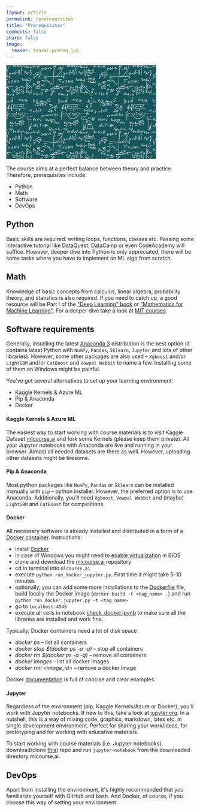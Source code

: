 ```yaml
---
layout: article
permalink: /prerequisites
title: "Prerequisites"
comments: false
share: false
image:
  teaser: teaser-prereq.jpg
---
```


<img src='../images/teaser-prereq.jpg'>

The course aims at a perfect balance between theory and practice. Therefore, prerequisites include:
 - Python
 - Math
 - Software
 - DevOps 

## Python
Basic skills are required: writing loops, functions, classes etc. Passing some interactive tutorial like DataQuest, DataCamp or even CodeAcademy will suffice. However, deeper dive into Python is only appreciated, there will be some tasks where you have to implement an ML algo from scratch.

## Math
Knowledge of basic concepts from calculus, linear algebra, probability theory, and statistics is also required. If you need to catch up, a good resource will be Part I of the ["Deep Learning" book](http://www.deeplearningbook.org/) or ["Mathematics for Machine Learning"](https://mml-book.github.io/). For a deeper dive take a look at [MIT courses](https://ocw.mit.edu/courses/mathematics/).

## Software requirements
Generally, installing the latest [Anaconda 3](https://www.anaconda.com/download/) distribution is the best option (it contains latest Python with `NumPy`, `Pandas`, `Sklearn`, `Jupyter` and lots of other libraries). However, some other packages are also used – `Xgboost` and/or `LightGBM` and/or `CatBoost` and `Vowpal Wabbit` to name a few. Installing some of them on Windows might be painful.

You've got several alternatives to set up your learning environment:
 - Kaggle Kernels & Azure ML
 - Pip & Anaconda
 - Docker

#### Kaggle Kernels & Azure ML
The easiest way to start working with course materials is to visit Kaggle Dataset [mlcourse.ai](https://www.kaggle.com/kashnitsky/mlcourse) and fork some Kernels (please keep them private). All your Jupyter notebooks with Anaconda are live and running in your browser. Almost all needed datasets are there as well. However, uploading other datasets might be tiresome. 

#### Pip & Anaconda
Most python packages like `NumPy`, `Pandas` or  `Sklearn` can be installed manually with `pip` – python installer. However, the preferred option is to use Anaconda. Additionally, you'll need `Xgboost`, `Vowpal Wabbit` and (maybe) `LightGBM` and `CatBoost` for competitions. 

#### Docker
All necessary software is already installed and distributed in a form of a [Docker container](https://hub.docker.com/r/festline/mlcourse_open/). Instructions:

 - install [Docker](https://docs.docker.com/engine/installation/)
 - in case of Windows you might need to [enable virtualization](http://www.sysprobs.com/disable-enable-virtualization-technology-bios) in BIOS
 - clone and download the [mlcourse.ai](https://github.com/Yorko/mlcourse.ai) repository
 - cd in terminal into `mlcourse.ai`
 - execute `python run_docker_jupyter.py`. First time it might take 5-10 minutes
 - optionally, you can add some more installations to the [Dockerfile](https://github.com/Yorko/mlcourse_open/blob/master/Dockerfile) file, build locally the Docker image (`docker build -t <tag_name> .`) and run `python run_docker_jupyter.py -t <tag_name>`
 - go to `localhost:4545`
 - execute all cells in notebook [check_docker.ipynb](https://github.com/Yorko/mlcourse_open/blob/master/docker_files/check_docker.ipynb) to make sure all the libraries are installed and work fine.

Typically, Docker containers need a lot of disk space
- *docker ps* – list all containers
- *docker stop $(docker ps -a -q)* – stop all containers
- *docker rm $(docker ps -a -q)* – remove all containers
- *docker images* - list all docker images
- *docker rmi \<image_id\>* – remove a docker image

Docker [documentation](https://docs.docker.com/engine/getstarted/) is full of concise and clear examples. 

#### Jupyter
Regardless of the environment (pip, Kaggle Kernels/Azure or Docker), you'll work with Jupyter notebooks. If new to this, take a look at [jupyter.org](http://jupyter.org/). In a nutshell, this is a way of mixing code, graphics, markdown, latex etc. in single development environment. Perfect for sharing your work/ideas, for prototyping and for working with educative materials. 

To start working with course materials (i.e. Jupyter notebooks), download/clone [this](https://github.com/Yorko/mlcourse.ai)) repo and run `jupyter-notebook` from the downloaded directory mlcourse.ai.

## DevOps
Apart from installing the environment, it's highly recommended that you familiarize yourself with GitHub and bash. And Docker, of course, if you choose this way of setting your environment.

